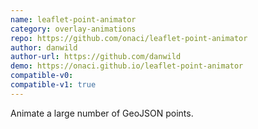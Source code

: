 ```yaml
---
name: leaflet-point-animator
category: overlay-animations
repo: https://github.com/onaci/leaflet-point-animator
author: danwild
author-url: https://github.com/danwild
demo: https://onaci.github.io/leaflet-point-animator
compatible-v0:
compatible-v1: true
---
```


Animate a large number of GeoJSON points.
